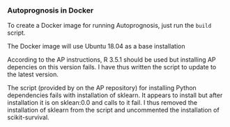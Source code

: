 ### Autoprognosis in Docker

To create a Docker image for running Autoprognosis, just run the `build` script.

The Docker image will use Ubuntu 18.04 as a base installation

According to the AP instructions, R 3.5.1 should be used but installing AP depencies on this version fails. I have thus written the script to update to the latest version.

The script (provided by on the AP repository) for installing Python dependencies fails with installation of sklearn. It appears to install but after installation it is on sklean:0.0 and calls to it fail. I thus removed the installation of sklearn from the script and uncommented the installation of scikit-survival.


